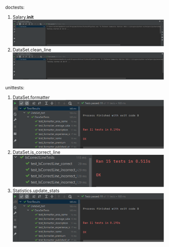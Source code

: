 doctests:  
1)  Salary.__init__
![Параметры](Photos/1.png)  
2)  DataSet.clean_line
![Параметры](Photos/2.png)

unittests:
1) DataSet.formatter
![Параметры](Photos/3.png) 
2) DataSet.is_correct_line
![Параметры](Photos/4.png)
3)  Statistics.update_stats
![Параметры](Photos/3.png) 